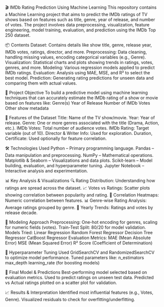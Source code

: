 🎬 IMDb Rating Prediction Using Machine Learning
This repository contains a Machine Learning project that aims to predict the IMDb ratings of TV shows based on features such as title, genre, year of release, and number of votes. The project involves data preprocessing, visualization, feature engineering, model training, evaluation, and prediction using the IMDb Top 250 dataset.

📦 Contents
Dataset: Contains details like show title, genre, release year, IMDb votes, ratings, director, and more.
Preprocessing: Data cleaning, handling missing values, encoding categorical variables (e.g., Genre).
Visualization: Statistical charts and plots showing trends in ratings, votes, genres, and more.
Modeling: Various regression models applied to predict IMDb ratings.
Evaluation: Analysis using MAE, MSE, and R² to select the best model.
Prediction: Generating rating predictions for unseen data and comparing them with actual values.

🎯 Project Objective
To build a predictive model using machine learning techniques that can accurately estimate the IMDb rating of a show or movie based on features like:
Genre(s)
Year of Release
Number of IMDb Votes
Other show metadata

🧩 Features of the Dataset
Title: Name of the TV show/movie.
Year: Year of release.
Genre: One or more genres associated with the title (Drama, Action, etc.).
IMDb Votes: Total number of audience votes.
IMDb Rating: Target variable (out of 10).
Director & Writer Info: Used for exploration.
Duration, Certificate: Used optionally for feature correlation.

🛠️ Technologies Used
Python – Primary programming language.
Pandas – Data manipulation and preprocessing.
NumPy – Mathematical operations.
Matplotlib & Seaborn – Visualizations and data plots.
Scikit-learn – Model building, evaluation, and hyperparameter tuning.
Jupyter Notebook – Interactive analysis and experimentation.

📊 Key Analysis & Visualizations
🔍 Rating Distribution: Understanding how ratings are spread across the dataset.
📈 Votes vs Ratings: Scatter plots showing correlation between popularity and rating.
🧠 Correlation Heatmaps: Numeric correlation between features.
📊 Genre-wise Rating Analysis: Average ratings grouped by genre.
📅 Yearly Trends: Ratings and votes by release decade.

🧪 Modeling Approach
Preprocessing: One-hot encoding for genres, scaling for numeric fields (votes).
Train-Test Split: 80/20 for model validation.
Models Tried:
Linear Regression
Random Forest Regressor
Decision Tree Regressor
CatBoost Regressor
Evaluation Metrics:
MAE (Mean Absolute Error)
MSE (Mean Squared Error)
R² Score (Coefficient of Determination)

🔧 Hyperparameter Tuning
Used GridSearchCV and RandomizedSearchCV to optimize model performance.
Tuned parameters like:
n_estimators
max_depth
learning_rate (for boosting models)

📌 Final Model & Predictions
Best-performing model selected based on evaluation metrics.
Used to predict ratings on unseen test data.
Predicted vs Actual ratings plotted on a scatter plot for validation.

📈 Results & Interpretation
Identified most influential features (e.g., Votes, Genre).
Visualized residuals to check for overfitting/underfitting.
